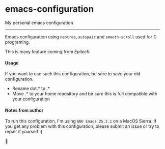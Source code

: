 # emacs-configuration
My personal emacs configuration

-----

Emacs configuration using `neotree`, `autopair` and `smooth-scroll` used for C programing.

This is many feature coming from *Epitech*.

#### Usage

If you want to use such this configuration, be sure to save your old configuration.

- Rename dot.* to .*
- Move .* to your home repository and be sure this is full compatible with your configuration

#### Notes from author

To run this configuration, I'm using `GNU Emacs 25.2.1` on a MacOS Sierra.
If you get any problem with this configuration, please submit an issue or try to repair it yourself ;)

:rocket:
